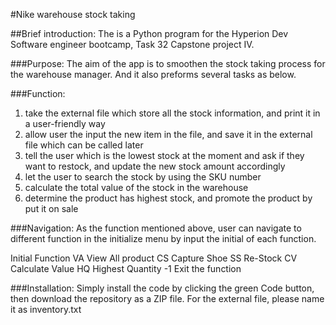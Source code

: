 #Nike warehouse stock taking 

##Brief introduction:
The is a Python program for the Hyperion Dev Software engineer bootcamp, Task 32 Capstone project IV.

###Purpose:
The aim of the app is to smoothen the stock taking process for the warehouse manager. And it also preforms several tasks as below.

###Function:
1.	take the external file which store all the stock information, and print it in a user-friendly way
2.	allow user the input the new item in the file, and save it in the external file which can be called later
3.	tell the user which is the lowest stock at the moment and ask if they want to restock, and update the new stock amount accordingly
4.	let the user to search the stock by using the SKU number
5.	calculate the total value of the stock in the warehouse
6.	determine the product has highest stock, and promote the product by put it on sale

###Navigation:
As the function mentioned above, user can navigate to different function in the initialize menu by input the initial of each function. 

Initial	Function
VA	View All product
CS	Capture Shoe
SS	Re-Stock
CV	Calculate Value
HQ	Highest Quantity
-1	Exit the function

###Installation:
Simply install the code by clicking the green  Code  button, then download the repository as a ZIP file.
For the external file, please name it as inventory.txt 
